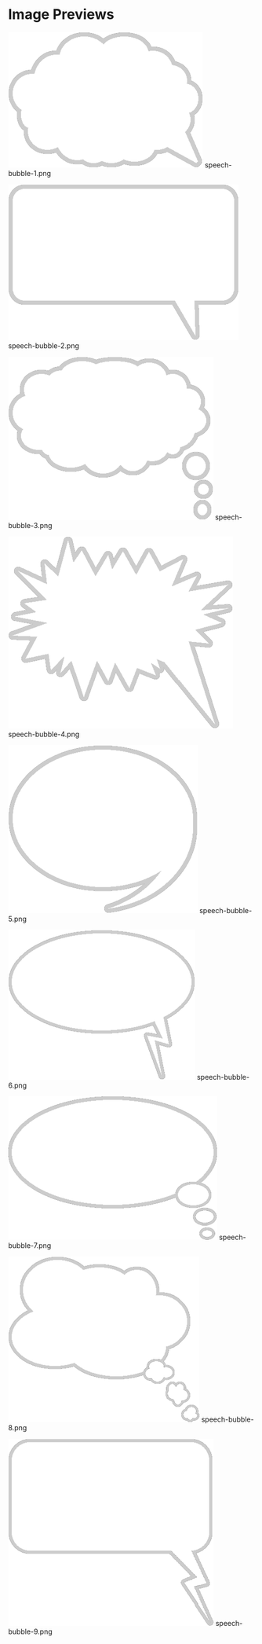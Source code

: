 # Image Previews

![speech-bubble-1.png](speech-bubble-1.png) speech-bubble-1.png

![speech-bubble-2.png](speech-bubble-2.png) speech-bubble-2.png

![speech-bubble-3.png](speech-bubble-3.png) speech-bubble-3.png

![speech-bubble-4.png](speech-bubble-4.png) speech-bubble-4.png

![speech-bubble-5.png](speech-bubble-5.png) speech-bubble-5.png

![speech-bubble-6.png](speech-bubble-6.png) speech-bubble-6.png

![speech-bubble-7.png](speech-bubble-7.png) speech-bubble-7.png

![speech-bubble-8.png](speech-bubble-8.png) speech-bubble-8.png

![speech-bubble-9.png](speech-bubble-9.png) speech-bubble-9.png

